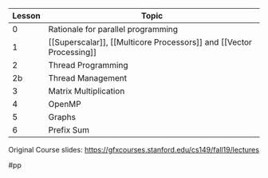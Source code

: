 | Lesson | Topic                                                   |
| ------ | ------------------------------------------------------- |
| 0      | Rationale for parallel programming                      |
| 1      | [[Superscalar]], [[Multicore Processors]] and [[Vector Processing]] |
| 2      | Thread Programming                                      |
| 2b     | Thread Management                                       |
| 3      | Matrix Multiplication                                   |
| 4      | OpenMP                                                  |
| 5      | Graphs                                                  |
| 6      | Prefix Sum                                                        |

Original Course slides:
https://gfxcourses.stanford.edu/cs149/fall19/lectures

#pp 